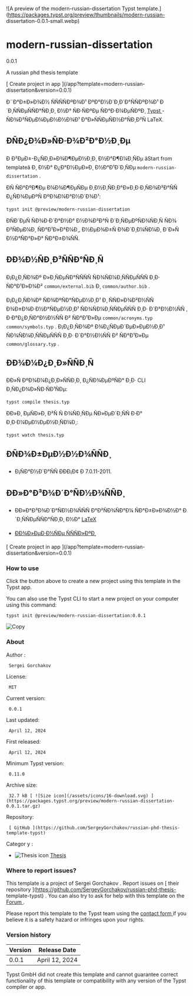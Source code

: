 ![A preview of the modern-russian-dissertation Typst
template.](https://packages.typst.org/preview/thumbnails/modern-russian-
dissertation-0.0.1-small.webp)

#  modern-russian-dissertation

0.0.1

A russian phd thesis template

[ Create project in app ](/app?template=modern-russian-
dissertation&version=0.0.1)

Ð¨Ð°Ð±Ð»Ð¾Ð½ ÑÑÑÑÐºÐ¾Ð¹ ÐºÐ°Ð½Ð´Ð¸Ð´Ð°ÑÑÐºÐ¾Ð¹ Ð´Ð¸ÑÑÐµÑÑÐ°ÑÐ¸Ð¸
Ð½Ð° ÑÐ·ÑÐºÐµ ÑÐ°Ð·Ð¼ÐµÑÐºÐ¸ [ Typst ](https://typst.app/) \-
ÑÐ¾Ð²ÑÐµÐ¼ÐµÐ½Ð½Ð¾Ð¹ Ð°Ð»ÑÑÐµÑÐ½Ð°ÑÐ¸Ð²Ñ LaTeX.

##  ÐÑÐ¿Ð¾Ð»ÑÐ·Ð¾Ð²Ð°Ð½Ð¸Ðµ

Ð Ð²ÐµÐ±-Ð¿ÑÐ¸Ð»Ð¾Ð¶ÐµÐ½Ð¸Ð¸ Ð½Ð°Ð¶Ð¼Ð¸ÑÐµ âStart from templateâ Ð¸
Ð½Ð° Ð¿Ð°Ð½ÐµÐ»Ð¸ Ð½Ð°Ð¹Ð´Ð¸ÑÐµ ` modern-russian-dissertation ` .

ÐÑ ÑÐ°ÐºÐ¶Ðµ Ð¼Ð¾Ð¶ÐµÑÐµ Ð¸Ð½Ð¸ÑÐ¸Ð°Ð»Ð¸Ð·Ð¸ÑÐ¾Ð²Ð°ÑÑ Ð¿ÑÐ¾ÐµÐºÑ
ÐºÐ¾Ð¼Ð°Ð½Ð´Ð¾Ð¹:

    
    
    typst init @preview/modern-russian-dissertation
    

ÐÑÐ´ÐµÑ ÑÐ¾Ð·Ð´Ð°Ð½Ð° Ð½Ð¾Ð²Ð°Ñ Ð´Ð¸ÑÐµÐºÑÐ¾ÑÐ¸Ñ ÑÐ¾ Ð²ÑÐµÐ¼Ð¸
ÑÐ°Ð¹Ð»Ð°Ð¼Ð¸, Ð½ÐµÐ¾Ð±Ñ Ð¾Ð´Ð¸Ð¼ÑÐ¼Ð¸ Ð´Ð»Ñ Ð½Ð°ÑÐ°Ð»Ð° ÑÐ°Ð±Ð¾ÑÑ.

##  ÐÐ¾Ð½ÑÐ¸Ð³ÑÑÐ°ÑÐ¸Ñ

Ð¡Ð¿Ð¸ÑÐ¾Ðº Ð»Ð¸ÑÐµÑÐ°ÑÑÑÑ ÑÐ¾ÑÐ¼Ð¸ÑÑÐµÑÑÑ Ð¸Ð· ÑÐ°Ð¹Ð»Ð¾Ð² `
common/external.bib ` Ð¸ ` common/author.bib ` .

Ð¡Ð¿Ð¸ÑÐ¾Ðº ÑÐ¾ÐºÑÐ°ÑÐµÐ½Ð¸Ð¹ Ð¸ ÑÑÐ»Ð¾Ð²Ð½ÑÑ Ð¾Ð±Ð¾Ð·Ð½Ð°ÑÐµÐ½Ð¸Ð¹
ÑÐ¾ÑÐ¼Ð¸ÑÑÐµÑÑÑ Ð¸Ð· Ð´Ð°Ð½Ð½ÑÑ , Ð·Ð°Ð¿Ð¸ÑÐ°Ð½Ð½ÑÑ Ð² ÑÐ°Ð¹Ð»Ðµ `
common/acronyms.typ ` ` common/symbols.typ ` . Ð¡Ð¿Ð¸ÑÐ¾Ðº
Ð¾Ð¿ÑÐµÐ´ÐµÐ»ÐµÐ½Ð¸Ð¹ ÑÐ¾ÑÐ¼Ð¸ÑÑÐµÑÑÑ Ð¸Ð· Ð´Ð°Ð½Ð½ÑÑ Ð² ÑÐ°Ð¹Ð»Ðµ `
common/glossary.typ ` .

##  ÐÐ¾Ð¼Ð¿Ð¸Ð»ÑÑÐ¸Ñ

ÐÐ»Ñ ÐºÐ¾Ð¼Ð¿Ð¸Ð»ÑÑÐ¸Ð¸ Ð¿ÑÐ¾ÐµÐºÑÐ° Ð¸Ð· CLI Ð¸ÑÐ¿Ð¾Ð»ÑÐ·ÑÐ¹ÑÐµ:

    
    
    typst compile thesis.typ
    

ÐÐ»Ð¸ ÐµÑÐ»Ð¸ Ð²Ñ Ñ Ð¾ÑÐ¸ÑÐµ ÑÐ»ÐµÐ´Ð¸ÑÑ Ð·Ð° Ð¸Ð·Ð¼ÐµÐ½ÐµÐ½Ð¸ÑÐ¼Ð¸:

    
    
    typst watch thesis.typ
    

##  ÐÑÐ¾Ð±ÐµÐ½Ð½Ð¾ÑÑÐ¸

  * Ð¡ÑÐ°Ð½Ð´Ð°ÑÑ ÐÐÐ¡Ð¢ Ð 7.0.11-2011. 

##  ÐÐ»Ð°Ð³Ð¾Ð´Ð°ÑÐ½Ð¾ÑÑÐ¸

  * ÐÐ»Ð°Ð³Ð¾Ð´Ð°ÑÐ½Ð¾ÑÑÑ Ð°Ð²ÑÐ¾ÑÐ°Ð¼ ÑÐ°Ð±Ð»Ð¾Ð½Ð° Ð´Ð¸ÑÑÐµÑÑÐ°ÑÐ¸Ð¸ Ð½Ð° [ LaTeX ](https://github.com/AndreyAkinshin/Russian-Phd-LaTeX-Dissertation-Template)

  * [ ÐÐ¾Ð»ÐµÐ·Ð½ÑÐµ ÑÑÑÐ»ÐºÐ¸ ](https://github.com/AndreyAkinshin/Russian-Phd-LaTeX-Dissertation-Template/wiki/Links#%D0%BF%D1%80%D0%BE%D1%87%D0%B8%D0%B5-%D1%80%D0%B5%D0%BF%D0%BE%D0%B7%D0%B8%D1%82%D0%BE%D1%80%D0%B8%D0%B8-%D1%81-%D0%BF%D0%BE%D0%BB%D0%B5%D0%B7%D0%BD%D1%8B%D0%BC%D0%B8-%D0%BF%D1%80%D0%B8%D0%BC%D0%B5%D1%80%D0%B0%D0%BC%D0%B8)

[ Create project in app ](/app?template=modern-russian-
dissertation&version=0.0.1)

###  How to use

Click the button above to create a new project using this template in the
Typst app.

You can also use the Typst CLI to start a new project on your computer using
this command:

    
    
    typst init @preview/modern-russian-dissertation:0.0.1

![Copy](/assets/icons/16-copy.svg)

###  About

Author  :

     Sergei Gorchakov 
License:

     MIT 
Current version:

     0.0.1 
Last updated:

     April 12, 2024 
First released:

     April 12, 2024 
Minimum Typst version:

     0.11.0 
Archive size:

     32.7 kB [ ![Size icon](/assets/icons/16-download.svg) ](https://packages.typst.org/preview/modern-russian-dissertation-0.0.1.tar.gz)
Repository:

     [ GitHub ](https://github.com/SergeyGorchakov/russian-phd-thesis-template-typst)
Categor  y  :

    

  * ![Thesis icon](/assets/icons/16-mortarboard.svg) [ Thesis ](https://typst.app/universe/search/?category=thesis)

###  Where to report issues?

This  template  is a project of  Sergei Gorchakov  .  Report issues on  [
their repository ](https://github.com/SergeyGorchakov/russian-phd-thesis-
template-typst) .  You can also try to ask for help with this  template  on
the  [ Forum ](https://forum.typst.app) .

Please report this  template  to the Typst team using the  [ contact form
](https://typst.app/contact) if you believe it is a safety hazard or infringes
upon your rights.

###  Version history

Version  |  Release Date   
---|---  
0.0.1  |  April 12, 2024   
  
Typst GmbH did not create this  template  and cannot guarantee correct
functionality of this  template  or compatibility with any version of the
Typst compiler or app.


